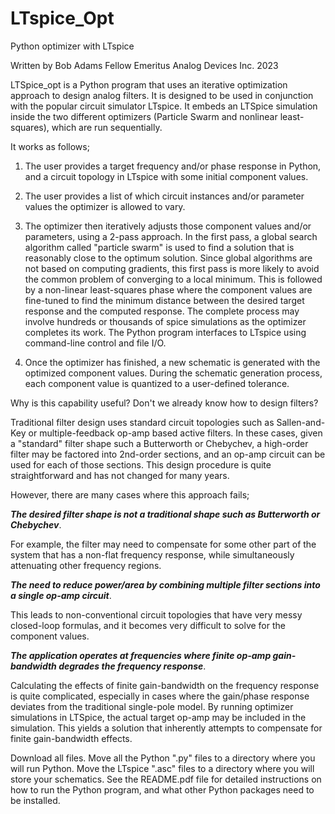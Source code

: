 # LTspice_Opt
Python optimizer with LTspice


Written by Bob Adams
Fellow Emeritus
Analog Devices Inc.
2023


LTSpice_opt is a Python program that uses an iterative optimization approach to design analog filters. 
It is designed to be used in conjunction with the popular circuit simulator LTspice. It embeds an LTSpice simulation inside the two different optimizers (Particle Swarm and nonlinear least-squares), which are run sequentially.

It works as follows;

1) The user provides a target frequency and/or phase response in Python, and a circuit topology in LTspice with some initial component values.
  
2) The user provides a list of which circuit instances and/or parameter values the optimizer is allowed to vary.
  
3) The optimizer then iteratively adjusts those component values and/or parameters, using a 2-pass approach. In the first pass, a global search algorithm called "particle swarm" is used to find a solution that is reasonably close to the optimum solution. Since global algorithms are not based on computing gradients, this first pass is more likely to avoid the common problem of converging to a local minimum. This is followed by a non-linear least-squares phase where the component values are fine-tuned to find the minimum distance between the desired target response and the computed response. The complete process may involve hundreds or thousands of spice simulations as the optimizer completes its work. The Python program interfaces to LTspice using command-line control and file I/O.
  
4) Once the optimizer has finished, a new schematic is generated with the optimized component values. During the schematic generation process, each component value is quantized to a user-defined tolerance.

Why is this capability useful? Don't we already know how to design filters?

Traditional filter design uses standard circuit topologies such as Sallen-and-Key or multiple-feedback op-amp based active filters. In these cases, given a "standard" filter shape such a Butterworth or Chebychev, a high-order filter may be factored into 2nd-order sections, and an op-amp circuit can be used for each of those sections. This design procedure is quite straightforward and has not changed for many years.


However, there are many cases where this approach fails;

***The desired filter shape is not a traditional shape such as Butterworth or Chebychev***.

 For example, the filter may need to compensate for some other part of the system that has a non-flat frequency response, while simultaneously attenuating other frequency regions.

 ***The need to reduce power/area by combining multiple filter sections into a single op-amp circuit***.
 
This leads to non-conventional circuit topologies that have very messy closed-loop formulas, and it becomes very difficult to solve for the component values. 

 ***The application operates at frequencies where finite op-amp gain-bandwidth degrades the frequency response***.
 
Calculating the effects of finite gain-bandwidth on the frequency response is quite complicated, especially in cases where the gain/phase response deviates from the traditional single-pole model. By running optimizer simulations in LTSpice, the actual target op-amp may be included in the simulation. This yields a solution that inherently attempts to compensate for finite gain-bandwidth effects.


Download all files. Move all the Python ".py" files to a directory where you will run Python. Move the LTspice ".asc" files to a directory where you will store your schematics. See the README.pdf file for detailed instructions on how to run the Python program, and what other Python packages need to be installed.


